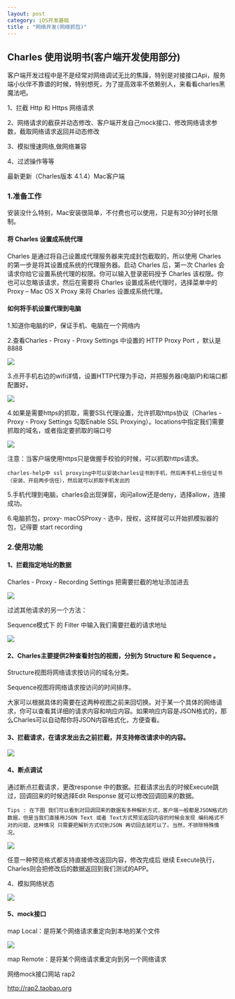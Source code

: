 ```yaml
---
layout: post
category: iOS开发基础
title : "网络开发(网络抓包)"
---
```




## Charles 使用说明书(客户端开发使用部分)

客户端开发过程中是不是经常对网络调试无比的焦躁，特别是对接接口Api，服务端小伙伴不靠谱的时候，特别想死，为了提高效率不依赖别人，来看看charles黑魔法吧。

1、拦截 Http 和 Https 网络请求

2、网络请求的截获并动态修改、客户端开发自己mock接口、修改网络请求参数，截取网络请求返回并动态修改

3、模拟慢速网络,做网络兼容

4、过滤操作等等

最新更新（Charles版本 4.1.4）Mac客户端

### 1.准备工作

安装没什么特别，Mac安装很简单，不付费也可以使用，只是有30分钟时长限制。

#### 将 Charles 设置成系统代理

Charles 是通过将自己设置成代理服务器来完成封包截取的，所以使用 Charles 的第一步是将其设置成系统的代理服务器。启动 Charles 后，第一次 Charles 会请求你给它设置系统代理的权限。你可以输入登录密码授予 Charles 该权限。你也可以忽略该请求，然后在需要将 Charles 设置成系统代理时，选择菜单中的 Proxy – Mac OS X Proxy 来将 Charles 设置成系统代理。

#### 如何将手机设置代理到电脑

1.知道你电脑的IP，保证手机、电脑在一个网络内

2.查看Charles - Proxy - Proxy Settings 中设置的 HTTP Proxy Port ，默认是 8888

![](https://xilankong.github.io/resource/charlesOne.jpeg)

3.点开手机右边的wifi详情，设置HTTP代理为手动，并把服务器(电脑IP)和端口都配置好。

![](https://xilankong.github.io/resource/charlesTwo.jpeg)

4.如果是需要https的抓取，需要SSL代理设置，允许抓取https协议（Charles - Proxy - Proxy Settings 勾取Enable SSL Proxying）。locations中指定我们需要抓取的域名，或者指定要抓取的端口号

![](https://xilankong.github.io/resource/charlesThree.jpeg)



注意：当客户端使用https只是做握手校验的时候，可以抓取https请求。

```
charles-help中 ssl proxying中可以安装charles证书到手机，然后再手机上信任证书（安装、开启两步信任），然后就可以抓取手机发出的
```



5.手机代理到电脑，charles会出现弹窗，询问allow还是deny，选择allow，连接成功。



6.电脑抓包，proxy- macOSProxy - 选中，授权，这样就可以开始抓模拟器的包，记得要 start recording



### 2.使用功能

#### 1、拦截指定地址的数据

Charles - Proxy - Recording Settings  把需要拦截的地址添加进去

![](https://xilankong.github.io/resource/charlesFour.jpeg)

过滤其他请求的另一个方法：

Sequence模式下 的 Filter 中输入我们需要拦截的请求地址

![](https://xilankong.github.io/resource/charlesSeven.jpeg)



#### 2、Charles主要提供2种查看封包的视图，分别为 Structure 和 Sequence 。

Structure视图将网络请求按访问的域名分类。

Sequence视图将网络请求按访问的时间排序。

大家可以根据具体的需要在这两种视图之前来回切换。对于某一个具体的网络请求，你可以查看其详细的请求内容和响应内容。如果响应内容是JSON格式的，那么Charles可以自动帮你将JSON内容格式化，方便查看。

#### 3、拦截请求，在请求发出去之前拦截，并支持修改请求中的内容。

![](https://xilankong.github.io/resource/charlesNight.jpeg)

#### 4、断点调试

通过断点拦截请求，更改response 中的数据。拦截请求出去的时候Execute跳过，回调回来的时候选择Edit Response 就可以修改回调回来的数据。

```
Tips : 在下图 我们可以看到对回调回来的数据有多种解析方式，客户端一般都是JSON格式的数据，但是当我们直接用JSON Text 或者 Text方式预览返回内容的时候会发现 编码格式不对的问题，这种情况 只需要把解析方式切到JSON 再切回去就可以了。当然，不排除特殊情况。
```

![](https://xilankong.github.io/resource/charlesSix.jpeg)

任意一种预览格式都支持直接修改返回内容，修改完成后 继续 Execute执行，Charles则会把修改后的数据返回到我们测试的APP。

4、模拟网络状态

![](https://xilankong.github.io/resource/charlesEight.jpeg)



#### 5、mock接口 

map Local：是将某个网络请求重定向到本地的某个文件

![](https://xilankong.github.io/resource/charlesTen.png)



map Remote：是将某个网络请求重定向到另一个网络请求





网络mock接口网站 rap2



http://rap2.taobao.org